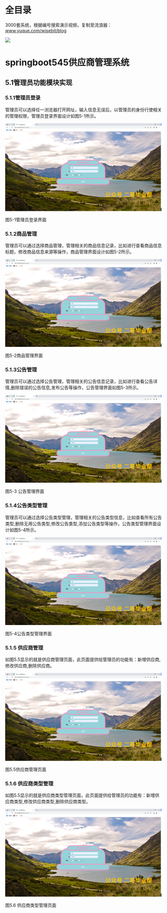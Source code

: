 # 全目录

3000套系统，根据编号搜索演示视频，复制至流浪器：www.yuque.com/wisebit/blog


![](https://bitwise.oss-cn-heyuan.aliyuncs.com/2024/11/06/qq_wechat.png)

# springboot545供应商管理系统

## 5.1管理员功能模块实现
### 5.1.1管理员登录
管理员可以选择任一浏览器打开网址，输入信息无误后，以管理员的身份行使相关的管理权限，管理员登录界面设计如图5-1所示。

![](/md/blog.005.png)

图5-1管理员登录界面
### 5.1.2商品管理
管理员可以通过选择商品管理，管理相关的商品信息记录，比如进行查看商品信息标题，修改商品信息来源等操作，商品管理界面设计如图5-2所示。

![](/md/blog.005.png)

图5-2商品管理界面

### 5.1.3公告管理
管理员可以通过选择公告管理，管理相关的公告信息记录，比如进行查看公告详情,删除错误的公告信息,发布公告等操作，公告管理界面如图5-3所示。

![](/md/blog.005.png)

图5-3 公告管理界面
### 5.1.4公告类型管理
管理员可以通过选择公告类型管理，管理相关的公告类型信息，比如查看所有公告类型,删除无用公告类型,修改公告类型,添加公告类型等操作，公告类型管理界面设计如图5-4所示。

![](/md/blog.005.png)

图5-4公告类型管理界面
### 5.1.5 供应商管理
如图5.5显示的就是供应商管理页面，此页面提供给管理员的功能有：新增供应商,修改供应商,删除供应商。

![](/md/blog.005.png)

图5.5供应商管理页面
### 5.1.6 供应商类型管理
如图5.5显示的就是供应商类型管理页面，此页面提供给管理员的功能有：新增供应商类型,修改供应商类型,删除供应商类型。

![](/md/blog.005.png)

图5.6 供应商类型管理页面

